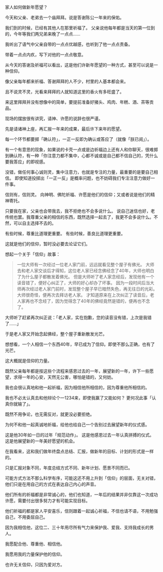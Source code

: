 家人如何做新年愿望？


今天和父亲、老弟去一个庙拜拜。说是答谢陈公一年来的保佑。

我们到的时候，已经有其他人在那里祈福了。
父亲说他每年都是当天的第一位到的，今年等我们两兄弟来晚了一点点……

我听出了语气中父亲自带的一点点优越感，也听到了他一点点责备。

带着一点点内疚，写下对他的一点点敬意。

从今天的答谢及祈福可以看出，这是他们许新年愿望的一种方式，甚至可以说是一种信仰。

像父亲每年都来祈福、答谢拜拜的人不少，村里的人基本都会来。

且不说灵不灵，光看来拜拜的人就知道这里的香火有多旺盛了。

来这里拜拜并没有想像中的简单，要提前准备好猪头、鸡肉、年糕、酒、茶等贡品。

现场的摆放很有讲究，请神、许愿的说辞也很严谨。

先是请诸神上座，再汇报一年来的成果，最后许下来年的愿望。

每一个环节都要掷「确认符」，一正一反即为确认或答应了（就像「朕已阅」）。

有一个有意思的现象，如果说的卡壳一点或是边祈福边上还有人和你聊天，很难掷到确认符，有一种「你注意力都不集中，心都不诚或是自己都不信自己的，凭什么要我答应」的即视感。

没错，做任何事心诚则灵，集中注意力，也就是专注的力量，最重要的是要自己相信。
即使知道投掷出「一正一反」是概率问题，也不妨碍我们专注注意力做好一件事。

信则有，信则灵。
向神明、佛陀祈福、许愿是他们的信仰；又或者说是他们的精神寄托。

只要我在家，父亲也会带我去，我不拒绝也不会多说什么。
说自己迷信也好，老传统也罢。我尊重父亲的相信的东西，既然选择一起去了，我更不会多说什么。不然，可以自主选择不去的。

有些时候，尊重比道理更重要。
有些时候，善良比道理更重要。

这就是他们的信仰，暂时没必要去论证它们。

想起一个关于「信仰」故事：

>一位大师有一次经过一位老人家门前，远远就看见整个屋子有佛光。
>大师去和老人家交谈后才得知，这位老人家已经念佛经念了40年，大师也明白了为什么屋子都散发着佛光。
>但是大师听了老人家念经后，发现他有一个读音错了，便好心纠正了，大师的好心却办了坏事。
因为一段时间后当大师再次经过老人家门前时，发现整个屋子早已暗然失色，再无往日的光彩。大师很奇怪，便再次去拜访老人家。
才知道原来在上次纠正了读音后，老人家再也不念经了，因为觉得念了40年的佛经竟然是错的，便再也不念了。

大师听了赶紧再次纠正说：「老人家，实在抱歉，您的读音没有错，上次是我错了……」

于是老人家又开始念起佛经，整个屋子重新散发光芒。

想想看，一个人相信一个东西40年，早已成为了信仰。即使不那么正确，也有了光芒。

这大概就是信仰的力量。

既然父亲每年都是按这些个流程来感恩过去的一年，展望新的一年，许下一些愿望，求得一年的心安，天然无公害，哪怕是错的，又何妨。

我也会很认真地和他一起祈福，因为相信他所相信的，因为尊重他所相信的。

我也不必太认真去和他辩论个一1234来，即使我赢了又能如何？
更何况此事「认真你就输了」。


既然不用争论，也无需反对，就更没必要拒绝。

为何不和他一起真诚地祈福，给他也给自己一个告别过去展望新年的仪式感。

这是他30年如一日的过年「规范动作」。
这是他感恩过去一年认真拼搏的仪式。
这是他展望新的一年美好愿望的机会。


在我看来，这和我们做年终盘点总结、汇报，做新年的目标、计划的形式是一样的。

只是汇报对象不同，年度总结方式不同、新年计划、愿景不同而已。

可能方式方法不那么科学有序，可能这还不用上升到「信仰」的层面，无关对错，他们只是在用自己的方式在表达自己内心的声音。

他们所有的祈福都是非常诚心的，他们也知道，一年后的结果并非仅靠这一次成功许愿，需要付出很多努力才有可能实现目标。

他们祈福的都是家人平安喜乐，信则跟着一起诚心祈福，不信也请不语，不用勉强自己，不用委屈自己。

因为我相信他，这位二、三十年用尽所有气力来保护我、爱我、支持我成长的男人。

我愿配合他、尊重他、相信他。

我愿用我的力量保护他的信仰。

也许无关信仰，只因为爱对方。
